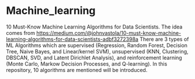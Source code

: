 # Machine_learning
10 Must-Know Machine Learning Algorithms for Data Scientists. The idea comes from https://medium.com/@johnvastola/10-must-know-machine-learning-algorithms-for-data-scientists-adbf3272398a
There are 3 types of ML Algorithms which are supervised (Regression, Random Forest, Decision Tree, Naive Bayes, and Linear/kernel SVM), unsupervised (KNN, Clustering, DBSCAN, SVD, and Latent Dirichlet Analysis), and reinforcement learning (Monte Carlo, Markow Decision Processes, and Q-learning). In this repository, 10 algorithms are mentioned  will be introduced.
